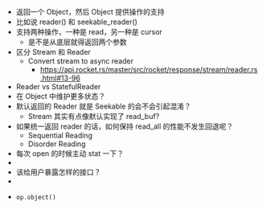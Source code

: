 - 返回一个 Object，然后 Object 提供操作的支持
- 比如说 reader() 和 seekable_reader()
- 支持两种操作，一种是 read，另一种是 cursor
	- 是不是从底层就得返回两个参数
- 区分 Stream 和 Reader
	- Convert stream to async reader
		- https://api.rocket.rs/master/src/rocket/response/stream/reader.rs.html#13-96
- Reader vs StatefulReader
- 在 Object 中维护更多状态？
- 默认返回的 Reader 就是 Seekable 的会不会引起混淆？
	- Stream 其实有点像默认实现了 read_buf?
- 如果统一返回 reader 的话，如何保持 read_all 的性能不发生回退呢？
	- Sequential Reading
	- Disorder Reading
- 每次 open 的时候主动 stat 一下？
-
- 该给用户暴露怎样的接口？
-
- ```rust
  op.object()
  ```